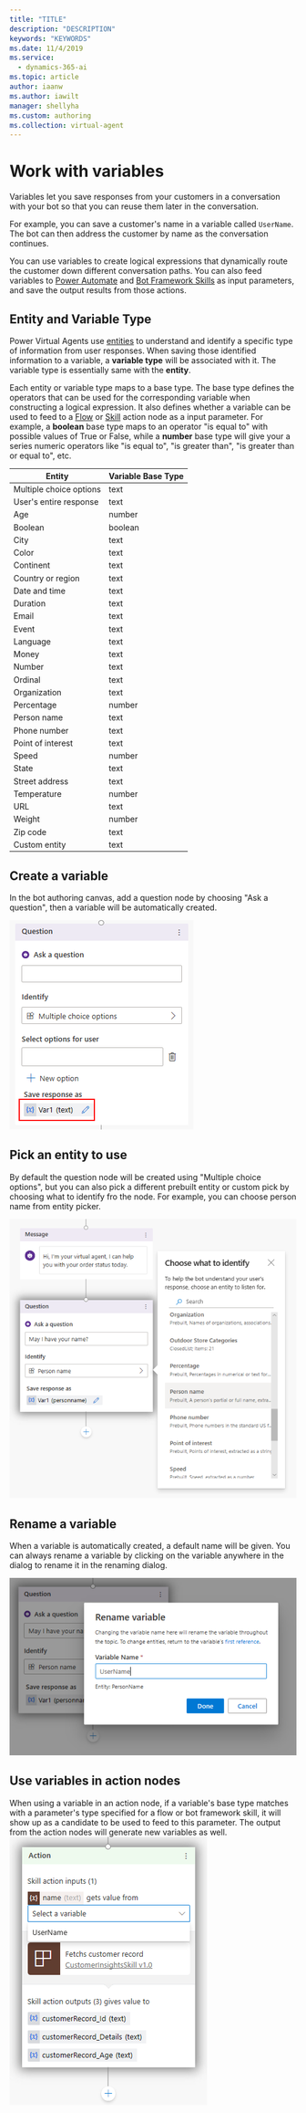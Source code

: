 ```yaml
---
title: "TITLE"
description: "DESCRIPTION"
keywords: "KEYWORDS"
ms.date: 11/4/2019
ms.service:
  - dynamics-365-ai
ms.topic: article
author: iaanw
ms.author: iawilt
manager: shellyha
ms.custom: authoring
ms.collection: virtual-agent
---
```


# Work with variables

Variables let you save responses from your customers in a conversation with your bot so that you can reuse them later in the conversation. 

For example, you can save a customer's name in a variable called `UserName`. The bot can then address the customer by name as the conversation continues.

You can use variables to create logical expressions that dynamically route the customer down different conversation paths. You can also feed variables to [Power Automate](how-to-flow.md) and [Bot Framework Skills](/azure/bot-service/bot-builder-skills-overview?view=azure-bot-service-4.0) as input parameters, and save the output results from those actions.  

## Entity and Variable Type
Power Virtual Agents use [entities](advanced-entities-greedy-slot-filling-virtual-agent.md) to understand and identify a specific type of information from user responses. When saving those identified information to a variable, a **variable type** will be associated with it. The variable type is essentially same with the **entity**. 

Each entity or variable type maps to a base type. The base type defines the operators that can be used for the corresponding variable when constructing a logical expression. It also defines whether a variable can be used to feed to a [Flow](advanced-flow-virtual-agent.md) or [Skill](advanced-bot-framework-skills-virtual-agent.md) action node as a input parameter. For example, a **boolean** base type maps to an operator "is equal to" with possible values of True or False, while a **number** base type will give your a series numeric operators like "is equal to", "is greater than", "is greater than or equal to", etc.

 Entity | Variable Base Type
 ---|---
 Multiple choice options | text
 User's entire response | text
 Age | number
 Boolean | boolean
 City | text
 Color | text
 Continent | text
 Country or region | text
 Date and time | text
 Duration | text
 Email | text
 Event | text
 Language | text
 Money | text
 Number | text
 Ordinal | text
 Organization | text
 Percentage | number
 Person name | text
 Phone number | text
 Point of interest | text
 Speed | number
 State | text
 Street address | text
 Temperature | number
 URL | text
 Weight | number
 Zip code | text
 Custom entity | text

## Create a variable
In the bot authoring canvas, add a question node by choosing "Ask a question", then a variable will be automatically created. 

![Image.1 Create a variable](media/Automatically_created_variable_(draft).PNG)

## Pick an entity to use
By default the question node will be created using "Multiple choice options", but you can also pick a different prebuilt entity or custom pick by choosing what to identify fro the node. For example, you can choose person name from entity picker. 

![Image.2 Select an entity](media/Pick_an_entity_(draft).PNG)

## Rename a variable
When a variable is automatically created, a default name will be given. You can always rename a variable by clicking on the variable anywhere in the dialog to rename it in the renaming dialog. 

![Image.3 Rename a variable](media/Rename_a_variable_(draft).PNG)

## Use variables in action nodes
When using a variable in an action node, if a variable's base type matches with a parameter's type specified for a flow or bot framework skill, it will show up as a candidate to be used to feed to this parameter. The output from the action nodes will generate new variables as well.  
![Image.4 Use entity in an Action node](media/User_a_variable_in_Skills(draft).PNG)


